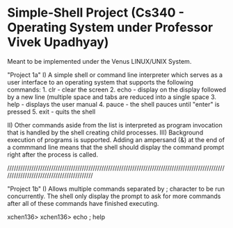 # Simple-Shell Project (Cs340 - Operating System under Professor Vivek Upadhyay)
Meant to be implemented under the Venus LINUX/UNIX System.

"Project 1a"
I) A simple shell or command line interpreter which serves as a user interface to an operating system that supports the following commands: 
    1. clr - clear the screen
    2. echo <comment> - display <comment> on the display followed by a new line (multiple space and tabs are reduced into a single space
    3. help - displays the user manual
    4. pauce - the shell pauces until "enter" is pressed
    5. exit - quits the shell

II) Other commands aside from the list is interpreted as program invocation that is handled by the shell creating child processes.
III) Background execution of programs is supported. Adding an ampersand (&) at the end of a commmand line means that the shell should 
display the command prompt right after the process is called.

//////////////////////////////////////////////////////////////////////////////////////////////////////////////////////////////////////////

"Project 1b"
I) Allows multiple commands separated by ; character to be run concurrently. The shell only display the prompt to ask for more commands 
after all of these commands have finished executing.

xchen136>
xchen136> echo <helloworld> ; help
